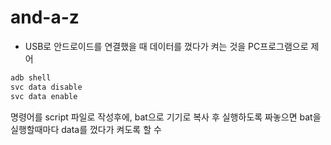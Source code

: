 # and-a-z

- USB로 안드로이드를 연결했을 때 데이터를 껐다가 켜는 것을 PC프로그램으로 제어

```adb
adb shell
svc data disable
svc data enable
```
  명령어를 script 파일로 작성후에, bat으로 기기로 복사 후 실행하도록 짜놓으면 bat을 실행할때마다 data를 껐다가 켜도록 할 수 
